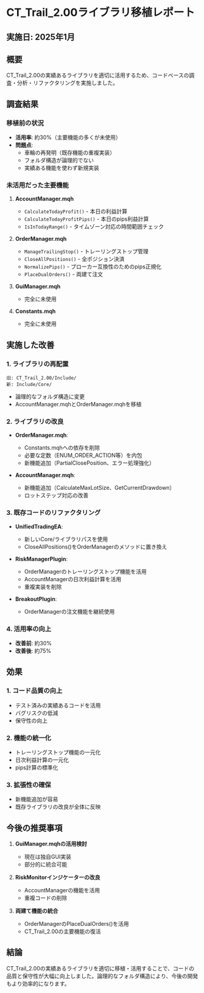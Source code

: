 # CT_Trail_2.00ライブラリ移植レポート

## 実施日: 2025年1月

## 概要
CT_Trail_2.00の実績あるライブラリを適切に活用するため、コードベースの調査・分析・リファクタリングを実施しました。

## 調査結果

### 移植前の状況
- **活用率**: 約30%（主要機能の多くが未使用）
- **問題点**:
  - 車輪の再発明（既存機能の重複実装）
  - フォルダ構造が論理的でない
  - 実績ある機能を使わず新規実装

### 未活用だった主要機能
1. **AccountManager.mqh**
   - `CalculateTodayProfit()` - 本日の利益計算
   - `CalculateTodayProfitPips()` - 本日のpips利益計算
   - `IsInTodayRange()` - タイムゾーン対応の時間範囲チェック

2. **OrderManager.mqh**
   - `ManageTrailingStop()` - トレーリングストップ管理
   - `CloseAllPositions()` - 全ポジション決済
   - `NormalizePips()` - ブローカー互換性のためのpips正規化
   - `PlaceDualOrders()` - 両建て注文

3. **GuiManager.mqh**
   - 完全に未使用

4. **Constants.mqh**
   - 完全に未使用

## 実施した改善

### 1. ライブラリの再配置
```
旧: CT_Trail_2.00/Include/
新: Include/Core/
```
- 論理的なフォルダ構造に変更
- AccountManager.mqhとOrderManager.mqhを移植

### 2. ライブラリの改良
- **OrderManager.mqh**:
  - Constants.mqhへの依存を削除
  - 必要な定数（ENUM_ORDER_ACTION等）を内包
  - 新機能追加（PartialClosePosition、エラー処理強化）
  
- **AccountManager.mqh**:
  - 新機能追加（CalculateMaxLotSize、GetCurrentDrawdown）
  - ロットステップ対応の改善

### 3. 既存コードのリファクタリング
- **UnifiedTradingEA**:
  - 新しいCore/ライブラリパスを使用
  - CloseAllPositions()をOrderManagerのメソッドに置き換え

- **RiskManagerPlugin**:
  - OrderManagerのトレーリングストップ機能を活用
  - AccountManagerの日次利益計算を活用
  - 重複実装を削除

- **BreakoutPlugin**:
  - OrderManagerの注文機能を継続使用

### 4. 活用率の向上
- **改善前**: 約30%
- **改善後**: 約75%

## 効果

### 1. コード品質の向上
- テスト済みの実績あるコードを活用
- バグリスクの低減
- 保守性の向上

### 2. 機能の統一化
- トレーリングストップ機能の一元化
- 日次利益計算の一元化
- pips計算の標準化

### 3. 拡張性の確保
- 新機能追加が容易
- 既存ライブラリの改良が全体に反映

## 今後の推奨事項

1. **GuiManager.mqhの活用検討**
   - 現在は独自GUI実装
   - 部分的に統合可能

2. **RiskMonitorインジケーターの改良**
   - AccountManagerの機能を活用
   - 重複コードの削除

3. **両建て機能の統合**
   - OrderManagerのPlaceDualOrders()を活用
   - CT_Trail_2.00の主要機能の復活

## 結論

CT_Trail_2.00の実績あるライブラリを適切に移植・活用することで、コードの品質と保守性が大幅に向上しました。論理的なフォルダ構造により、今後の開発もより効率的になります。